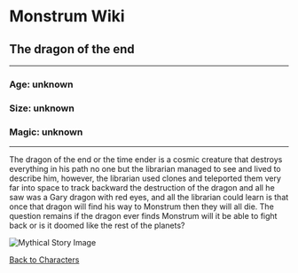 # Monstrum Wiki

## The dragon of the end
---
### Age: unknown
### Size: unknown
### Magic: unknown
---
The dragon of the end or the time ender is a cosmic creature that destroys everything in his path no one but the librarian managed to see and lived to describe him, however, the librarian used clones and teleported them very far into space to track backward the destruction of the dragon and all he saw was a Gary dragon with red eyes, and all the librarian could learn is that once that dragon will find his way to Monstrum then they will all die.
The question remains if the dragon ever finds Monstrum will it be able to fight back or is it doomed like the rest of the planets?


![Mythical Story Image](https://github.com/user-attachments/assets/4e6a3fa7-b964-4643-81b9-c1283ec0badf)

[Back to Characters](../first-deities.md)
